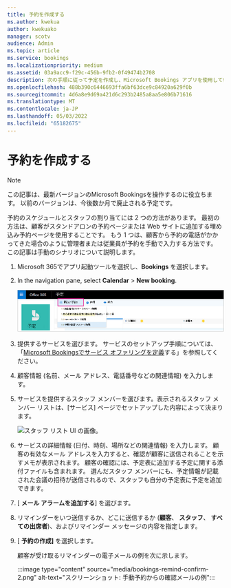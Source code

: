 ```yaml
---
title: 予約を作成する
ms.author: kwekua
author: kwekuako
manager: scotv
audience: Admin
ms.topic: article
ms.service: bookings
ms.localizationpriority: medium
ms.assetid: 03a9acc9-f29c-456b-9fb2-0f49474b2708
description: 次の手順に従って予定を作成し、Microsoft Bookings アプリを使用して従業員を割り当てます。
ms.openlocfilehash: 488b390c6446693ffa6bf63dce9c84920a629f0b
ms.sourcegitcommit: 4d6a8e9d69a421d6c293b2485a8aa5e806b71616
ms.translationtype: MT
ms.contentlocale: ja-JP
ms.lasthandoff: 05/03/2022
ms.locfileid: "65182675"
---
```

# <a name="create-a-manual-booking"></a>予約を作成する

> [!NOTE]
> この記事は、最新バージョンのMicrosoft Bookingsを操作するのに役立ちます。 以前のバージョンは、今後数か月で廃止される予定です。

予約のスケジュールとスタッフの割り当てには 2 つの方法があります。 最初の方法は、顧客がスタンドアロンの予約ページまたは Web サイトに追加する埋め込み予約ページを使用することです。 もう 1 つは、顧客から予約の電話がかかってきた場合のように管理者または従業員が予約を手動で入力する方法です。 この記事は手動のシナリオについて説明します。

1. Microsoft 365でアプリ起動ツールを選択し、**Bookings** を選択します。

1. In the navigation pane, select **Calendar** \> **New booking**.

   ![新しい予約 UI の画像。](../media/bookings-newbooking.png)

1. 提供するサービスを選びます。 サービスのセットアップ手順については、「[Microsoft Bookingsでサービス オファリングを定義](define-service-offerings.md)する」を参照してください。

1. 顧客情報 (名前、メール アドレス、電話番号などの関連情報) を入力します。

1. サービスを提供するスタッフ メンバーを選びます。表示されるスタッフ メンバー リストは、[サービス] ページでセットアップした内容によって決まります。

   ![スタッフ リスト UI の画像。](../media/bookings-staff-list.png)

1. サービスの詳細情報 (日付、時刻、場所などの関連情報) を入力します。 顧客の有効なメール アドレスを入力すると、確認が顧客に送信されることを示すメモが表示されます。 顧客の確認には、予定表に追加する予定に関する添付ファイルも含まれます。 選んだスタッフ メンバーにも、予定情報が記載された会議の招待が送信されるので、スタッフも自分の予定表に予定を追加できます。

1. [ **メール アラームを追加する**] を選びます。

1. リマインダーをいつ送信するか、どこに送信するか (**顧客**、 **スタッフ**、 **すべての出席者**)、およびリマインダー メッセージの内容を指定します。

1. [ **予約の作成]** を選択します。

   顧客が受け取るリマインダーの電子メールの例を次に示します。

   :::image type="content" source="media/bookings-remind-confirm-2.png" alt-text="スクリーンショット: 手動予約からの確認メールの例":::